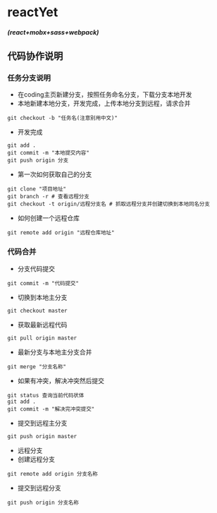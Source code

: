 # reactYet 
##### (react+mobx+sass+webpack)
 
## 代码协作说明

### 任务分支说明

* 在coding主页新建分支，按照任务命名分支，下载分支本地开发
* 本地新建本地分支，开发完成，上传本地分支到远程，请求合并

```
git checkout -b "任务名(注意别用中文)"
```
* 开发完成
```
git add .
git commit -m "本地提交内容"
git push origin 分支
```
* 第一次如何获取自己的分支
```
git clone "项目地址"
git branch -r # 查看远程分支
git checkout -t origin/远程分支名 # 抓取远程分支并创建切换到本地同名分支
```
* 如何创建一个远程仓库
```
git remote add origin "远程仓库地址"
```


### 代码合并
* 分支代码提交
```
git commit -m "代码提交"
```
* 切换到本地主分支
```
git checkout master
```
* 获取最新远程代码
```
git pull origin master
```
* 最新分支与本地主分支合并
```
git merge "分支名称"
```
* 如果有冲突，解决冲突然后提交
```
git status 查询当前代码状体
git add .
git commit -m "解决完冲突提交"
```
* 提交到远程主分支
```
git push origin master
```
* 远程分支
* 创建远程分支
```
git remote add origin 分支名称
```
* 提交到远程分支
```
git push origin 分支名称
```